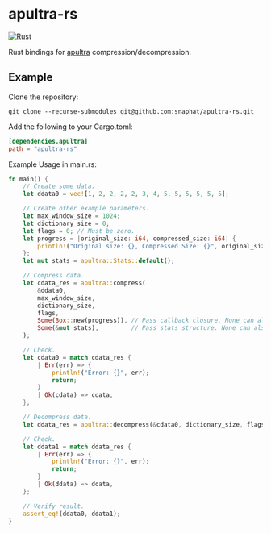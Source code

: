 # apultra-rs
[![Rust](https://github.com/snaphat/apultra-rs/actions/workflows/rust.yml/badge.svg)](https://github.com/snaphat/apultra-rs/actions/workflows/rust.yml)

Rust bindings for [apultra](https://github.com/emmanuel-marty/apultra) compression/decompression.

## Example

Clone the repository:
```
git clone --recurse-submodules git@github.com:snaphat/apultra-rs.git
```

Add the following to your Cargo.toml:
```toml
[dependencies.apultra]
path = "apultra-rs"
```

Example Usage in main.rs:
```rust
fn main() {
    // Create some data.
    let ddata0 = vec![1, 2, 2, 2, 2, 3, 4, 5, 5, 5, 5, 5, 5];

    // Create other example parameters.
    let max_window_size = 1024;
    let dictionary_size = 0;
    let flags = 0; // Must be zero.
    let progress = |original_size: i64, compressed_size: i64| {
        println!("Original size: {}, Compressed Size: {}", original_size, compressed_size);
    };
    let mut stats = apultra::Stats::default();

    // Compress data.
    let cdata_res = apultra::compress(
        &ddata0,
        max_window_size,
        dictionary_size,
        flags,
        Some(Box::new(progress)), // Pass callback closure. None can also be passed.
        Some(&mut stats),         // Pass stats structure. None can also be passed.
    );

    // Check.
    let cdata0 = match cdata_res {
        | Err(err) => {
            println!("Error: {}", err);
            return;
        }
        | Ok(cdata) => cdata,
    };

    // Decompress data.
    let ddata_res = apultra::decompress(&cdata0, dictionary_size, flags);

    // Check.
    let ddata1 = match ddata_res {
        | Err(err) => {
            println!("Error: {}", err);
            return;
        }
        | Ok(ddata) => ddata,
    };

    // Verify result.
    assert_eq!(ddata0, ddata1);
}
```
